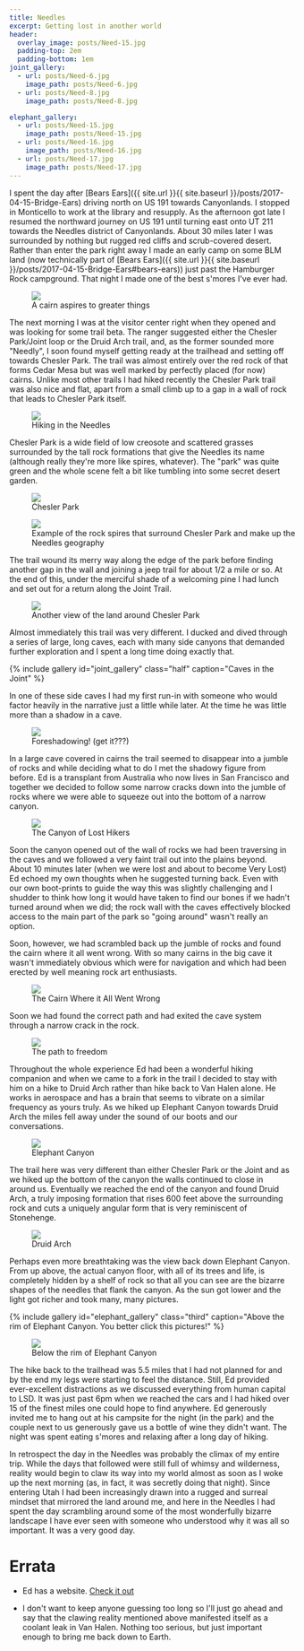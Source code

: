 ```yaml
---
title: Needles
excerpt: Getting lost in another world
header:
  overlay_image: posts/Need-15.jpg
  padding-top: 2em
  padding-bottom: 1em
joint_gallery:
  - url: posts/Need-6.jpg
    image_path: posts/Need-6.jpg
  - url: posts/Need-8.jpg
    image_path: posts/Need-8.jpg

elephant_gallery:
  - url: posts/Need-15.jpg
    image_path: posts/Need-15.jpg
  - url: posts/Need-16.jpg
    image_path: posts/Need-16.jpg
  - url: posts/Need-17.jpg
    image_path: posts/Need-17.jpg
---
```


I spent the day after [Bears Ears]({{ site.url }}{{ site.baseurl
}}/posts/2017-04-15-Bridge-Ears) driving north on US 191 towards
Canyonlands. I stopped in Monticello to work at the library and
resupply. As the afternoon got late I resumed the northward journey on
US 191 until turning east onto UT 211 towards the Needles district of
Canyonlands. About 30 miles later I was surrounded by nothing but
rugged red cliffs and scrub-covered desert. Rather than enter the park
right away I made an early camp on some BLM land (now technically part
of [Bears Ears]({{ site.url }}{{ site.baseurl
}}/posts/2017-04-15-Bridge-Ears#bears-ears)) just past the Hamburger
Rock campground. That night I made one of the best s'mores I've ever
had.

<figure class="align-right" style="width:50%">
 <a href="{{ site.url }}{{ site.baseurl }}/images/posts/Need-1.jpg">
 <img src="{{ site.url }}{{ site.baseurl }}/images/posts/Need-1.jpg">
 </a>
 <figcaption>A cairn aspires to greater things</figcaption>
</figure>

The next morning I was at the visitor center right when they opened
and was looking for some trail beta. The ranger suggested either the Chesler
Park/Joint loop or the Druid Arch trail, and, as the former sounded
more "Needly", I soon found myself getting ready at the trailhead and
setting off towards Chesler Park.  The trail was almost entirely over
the red rock of that forms Cedar Mesa but was well marked by perfectly
placed (for now) cairns. Unlike most other trails I had hiked recently
the Chesler Park trail was also nice and flat, apart from a small
climb up to a gap in a wall of rock that leads to Chesler Park itself.

<figure class="align-center" style="width:100%">
 <a href="{{ site.url }}{{ site.baseurl }}/images/posts/Need-2.jpg">
 <img src="{{ site.url }}{{ site.baseurl }}/images/posts/Need-2.jpg">
 </a>
 <figcaption>Hiking in the Needles</figcaption>
</figure>

Chesler Park is a wide field of low creosote and scattered grasses
surrounded by the tall rock formations that give the Needles its name
(although really they're more like spires, whatever). The "park" was
quite green and the whole scene felt a bit like tumbling into some
secret desert garden.

<figure class="align-center" style="width:100%">
 <a href="{{ site.url }}{{ site.baseurl }}/images/posts/Need-4.jpg">
 <img src="{{ site.url }}{{ site.baseurl }}/images/posts/Need-4.jpg">
 </a>
 <figcaption>Chesler Park</figcaption>
</figure>

<figure class="align-center" style="width:100%">
 <a href="{{ site.url }}{{ site.baseurl }}/images/posts/Need-3.jpg">
 <img src="{{ site.url }}{{ site.baseurl }}/images/posts/Need-3.jpg">
 </a>
 <figcaption>Example of the rock spires that surround Chesler Park and
 make up the Needles geography</figcaption>
</figure>

The trail wound its merry way along the edge of the park before
finding another gap in the wall and joining a jeep trail for about 1/2
a mile or so. At the end of this, under the merciful shade of a
welcoming pine I had lunch and set out for a return along the Joint
Trail.

<figure class="align-center" style="width:100%">
 <a href="{{ site.url }}{{ site.baseurl }}/images/posts/Need-5.jpg">
 <img src="{{ site.url }}{{ site.baseurl }}/images/posts/Need-5.jpg">
 </a>
 <figcaption>Another view of the land around Chesler Park</figcaption>
</figure>

Almost immediately this trail was very different. I ducked and dived
through a series of large, long caves, each with many side canyons
that demanded further exploration and I spent a long time doing
exactly that.

{% include gallery id="joint_gallery" class="half" caption="Caves in
the Joint" %}

In one of these side caves I had my first run-in with someone who
would factor heavily in the narrative just a little while later. At
the time he was little more than a shadow in a cave.

<figure class="align-center" style="width:100%">
 <a href="{{ site.url }}{{ site.baseurl }}/images/posts/Need-7.jpg">
 <img src="{{ site.url }}{{ site.baseurl }}/images/posts/Need-7.jpg">
 </a>
 <figcaption>Foreshadowing! (get it???)</figcaption>
</figure>

In a large cave covered in cairns the trail seemed to disappear into a
jumble of rocks and while deciding what to do I met the shadowy figure
from before. Ed is a transplant from Australia who now lives in San
Francisco and together we decided to follow some narrow cracks down
into the jumble of rocks where we were able to squeeze out into the
bottom of a narrow canyon.

<figure class="align-center" style="width:100%">
 <a href="{{ site.url }}{{ site.baseurl }}/images/posts/Need-11.jpg">
 <img src="{{ site.url }}{{ site.baseurl }}/images/posts/Need-11.jpg">
 </a>
 <figcaption>The Canyon of Lost Hikers</figcaption>
</figure>

Soon the canyon opened out of the wall of rocks we had been traversing
in the caves and we followed a very faint trail out into the plains
beyond. About 10 minutes later (when we were lost and about to become
Very Lost) Ed echoed my own thoughts when he suggested turning
back. Even with our own boot-prints to guide the way this was slightly
challenging and I shudder to think how long it would have taken to
find our bones if we hadn't turned around when we did; the rock wall
with the caves effectively blocked access to the main part of the park
so "going around" wasn't really an option.

Soon, however, we had scrambled back up the jumble of rocks and found
the cairn where it all went wrong. With so many cairns in the big cave
it wasn't immediately obvious which were for navigation and which had
been erected by well meaning rock art enthusiasts.

<figure class="align-center" style="width:100%">
 <a href="{{ site.url }}{{ site.baseurl }}/images/posts/Need-9.jpg">
 <img src="{{ site.url }}{{ site.baseurl }}/images/posts/Need-9.jpg">
 </a>
 <figcaption>The Cairn Where it All Went Wrong</figcaption>
</figure>

Soon we had found the correct path and had exited the cave system
through a narrow crack in the rock.

<figure class="align-center" style="width:100%">
 <a href="{{ site.url }}{{ site.baseurl }}/images/posts/Need-12.jpg">
 <img src="{{ site.url }}{{ site.baseurl }}/images/posts/Need-12.jpg">
 </a>
 <figcaption>The path to freedom</figcaption>
</figure>

Throughout the whole experience Ed had been a wonderful hiking
companion and when we came to a fork in the trail I decided to stay
with him on a hike to Druid Arch rather than hike back to Van Halen
alone. He works in aerospace and has a brain that seems to vibrate on
a similar frequency as yours truly. As we hiked up Elephant Canyon
towards Druid Arch the miles fell away under the sound of our boots
and our conversations.

<figure class="align-center" style="width:100%">
 <a href="{{ site.url }}{{ site.baseurl }}/images/posts/Need-13.jpg">
 <img src="{{ site.url }}{{ site.baseurl }}/images/posts/Need-13.jpg">
 </a>
 <figcaption>Elephant Canyon</figcaption>
</figure>

The trail here was very different than either Chesler Park or the
Joint and as we hiked up the bottom of the canyon the walls continued
to close in around us. Eventually we reached the end of the canyon and
found Druid Arch, a truly imposing formation that rises 600 feet above
the surrounding rock and cuts a uniquely angular form that is very
reminiscent of Stonehenge.

<figure class="align-center" style="width:100%">
 <a href="{{ site.url }}{{ site.baseurl }}/images/posts/Need-14.jpg">
 <img src="{{ site.url }}{{ site.baseurl }}/images/posts/Need-14.jpg">
 </a>
 <figcaption>Druid Arch</figcaption>
</figure>

Perhaps even more breathtaking was the view back down Elephant
Canyon. From up above, the actual canyon floor, with all of its trees
and life, is completely hidden by a shelf of rock so that all you can
see are the bizarre shapes of the needles that flank the canyon. As
the sun got lower and the light got richer and took many, many
pictures.

{% include gallery id="elephant_gallery" class="third" caption="Above
the rim of Elephant Canyon. You better click this pictures!" %}

<figure class="align-center" style="width:100%">
 <a href="{{ site.url }}{{ site.baseurl }}/images/posts/Need-18.jpg">
 <img src="{{ site.url }}{{ site.baseurl }}/images/posts/Need-18.jpg">
 </a>
 <figcaption>Below the rim of Elephant Canyon</figcaption>
</figure>

The hike back to the trailhead was 5.5 miles that I had not planned
for and by the end my legs were starting to feel the distance. Still,
Ed provided ever-excellent distractions as we discussed everything
from human capital to LSD. It was just past 6pm when we reached the
cars and I had hiked over 15 of the finest miles one could hope to
find anywhere. Ed generously invited me to hang out at his campsite
for the night (in the park) and the couple next to us generously gave
us a bottle of wine they didn't want. The night was spent eating
s'mores and relaxing after a long day of hiking.

In retrospect the day in the Needles was probably the climax of my
entire trip. While the days that followed were still full of whimsy
and wilderness, reality would begin to claw its way into my world
almost as soon as I woke up the next morning (as, in fact, it was
secretly doing that night). Since entering Utah I had been
increasingly drawn into a rugged and surreal mindset that mirrored the
land around me, and here in the Needles I had spent the day scrambling
around some of the most wonderfully bizarre landscape I have ever seen
with someone who understood why it was all so important. It was a very
good day.

# Errata

* Ed has a website. [Check it out](http://www.edward-terry.com/)

* I don't want to keep anyone guessing too long so I'll just go ahead
  and say that the clawing reality mentioned above manifested itself
  as a coolant leak in Van Halen. Nothing too serious, but just
  important enough to bring me back down to Earth.
